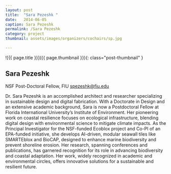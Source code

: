 ```yaml
---
layout: post
title:  "Sara Pezeshk "
date:   2014-06-05
caption: Sara Pezeshk
permalink: /Sara Pezeshk
category: project
thumbnail: assets/images/organizers/cochairs/sp.jpg

---
```

![{{ page.title }}]({{ page.thumbnail }}){: class="post-thumbnail" }

## Sara Pezeshk
NSF Post-Doctoral Fellow, FIU
spezeshk@fiu.edu  

Dr. Sara Pezeshk is an accomplished architect and researcher specializing in sustainable design and digital fabrication. With a Doctorate in Design and an extensive academic background, Sara is now a Postdoctoral Fellow at Florida International University’s Institute of Environment. Her pioneering work on coastal resilience focuses on ecological infrastructure, blending digital design with environmental science to mitigate climate impacts. As the Principal Investigator for the NSF-funded Ecoblox project and Co-PI of an EPA-funded initiative, she develops AI-driven, modular seawall tiles like SMARTEblox and BioCAP, designed to enhance marine biodiversity and prevent shoreline erosion. Her research, spanning conferences and publications, has garnered recognition for its role in advancing biodiversity and coastal adaptation. Her work, widely recognized in academic and environmental circles, offers innovative solutions for a sustainable and resilient future.